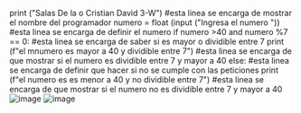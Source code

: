 print ("Salas De la o Cristian David 3-W") #esta linea se encarga de mostrar el nombre del programador
numero = float (input ("Ingresa el numero ")) #esta linea se encarga de definir el numero 
if numero >40 and numero  %7 == 0: #esta linea se encarga de saber si es mayor o dividible entre 7
    print (f"el mnumero es mayor a 40 y dividible entre 7") #esta linea se encarga de que mostrar si el numero es dividible entre 7 y mayor a 40
else: #esta linea se encarga de definir que hacer si no se cumple con las peticiones 
    print (f"el numero es es menor a 40 y no dividible entre 7") #esta linea se encarga de que mostrar si el numero no es dividible entre 7 y mayor a 40
    ![image](https://github.com/user-attachments/assets/c205d60a-4940-49a6-9a57-24cd1a192ad6)
![image](https://github.com/user-attachments/assets/f59a49d9-69c4-4e9a-b033-44051be48fd7)

